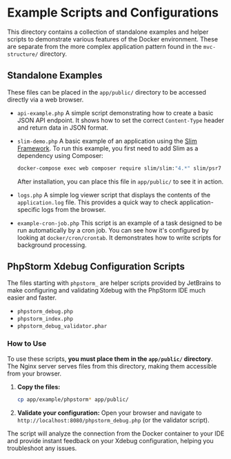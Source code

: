# Example Scripts and Configurations

This directory contains a collection of standalone examples and helper scripts to demonstrate various features of the Docker environment. These are separate from the more complex application pattern found in the `mvc-structure/` directory.

## Standalone Examples

These files can be placed in the `app/public/` directory to be accessed directly via a web browser.

*   `api-example.php`
    A simple script demonstrating how to create a basic JSON API endpoint. It shows how to set the correct `Content-Type` header and return data in JSON format.

*   `slim-demo.php`
    A basic example of an application using the [Slim Framework](https://www.slimframework.com/). To run this example, you first need to add Slim as a dependency using Composer:
    ```bash
    docker-compose exec web composer require slim/slim:"4.*" slim/psr7
    ```
    After installation, you can place this file in `app/public/` to see it in action.

*   `logs.php`
    A simple log viewer script that displays the contents of the `application.log` file. This provides a quick way to check application-specific logs from the browser.

*   `example-cron-job.php`
    This script is an example of a task designed to be run automatically by a cron job. You can see how it's configured by looking at `docker/cron/crontab`. It demonstrates how to write scripts for background processing.

## PhpStorm Xdebug Configuration Scripts

The files starting with `phpstorm_` are helper scripts provided by JetBrains to make configuring and validating Xdebug with the PhpStorm IDE much easier and faster.

*   `phpstorm_debug.php`
*   `phpstorm_index.php`
*   `phpstorm_debug_validator.phar`

### How to Use

To use these scripts, **you must place them in the `app/public/` directory**. The Nginx server serves files from this directory, making them accessible from your browser.

1.  **Copy the files:**
    ```bash
    cp app/example/phpstorm* app/public/
    ```

2.  **Validate your configuration:**
    Open your browser and navigate to `http://localhost:8080/phpstorm_debug.php` (or the validator script).

The script will analyze the connection from the Docker container to your IDE and provide instant feedback on your Xdebug configuration, helping you troubleshoot any issues.
